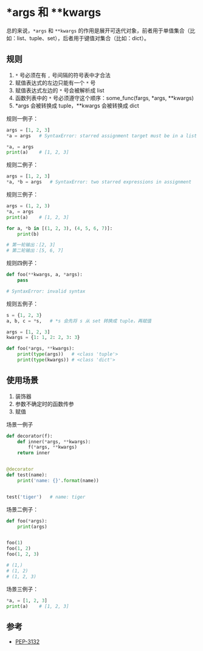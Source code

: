 # *args 和 **kwargs

总的来说，`*args` 和 `**kwargs` 的作用是展开可迭代对象，前者用于单值集合（比如：list、tuple、set），后者用于键值对集合（比如：dict）。

## 规则

1. `*` 号必须在有 `,` 号间隔的符号表中才合法
2. 赋值表达式的左边只能有一个 `*` 号
3. 赋值表达式左边的 `*` 号会被解析成 list
4. 函数列表中的 `*` 号必须遵守这个顺序：some_func(fargs, *args, **kwargs)
5. *args 会被转换成 tuple，**kwargs 会被转换成 dict

规则一例子：

```python
args = [1, 2, 3]
*a = args   # SyntaxError: starred assignment target must be in a list or tuple

*a, = args
print(a)    # [1, 2, 3]
```

规则二例子：

```python
args = [1, 2, 3]
*a, *b = args   # SyntaxError: two starred expressions in assignment
```

规则三例子：

```python
args = (1, 2, 3)
*a, = args
print(a)    # [1, 2, 3]
```

```python
for a, *b in [(1, 2, 3), (4, 5, 6, 7)]:
    print(b)

# 第一轮输出：[2, 3]
# 第二轮输出：[5, 6, 7]
```

规则四例子：

```python
def foo(**kwargs, a, *args):
    pass

# SyntaxError: invalid syntax
```

规则五例子：

```python
s = {1, 2, 3}
a, b, c = *s,   # *s 会先将 s 从 set 转换成 tuple，再赋值
```

```python
args = [1, 2, 3]
kwargs = {1: 1, 2: 2, 3: 3}

def foo(*args, **kwargs):
    print(type(args))   # <class 'tuple'>
    print(type(kwargs)) # <class 'dict'>
```

## 使用场景

1. 装饰器
2. 参数不确定时的函数传参
3. 赋值

场景一例子

```python
def decorator(f):
    def inner(*args, **kwargs):
        f(*args, **kwargs)
    return inner


@decorator
def test(name):
    print('name: {}'.format(name))


test('tiger')   # name: tiger
```

场景二例子：

```python
def foo(*args):
    print(args)


foo(1)
foo(1, 2)
foo(1, 2, 3)

# (1,)
# (1, 2)
# (1, 2, 3)
```

场景三例子：

```python
*a, = [1, 2, 3]
print(a)    # [1, 2, 3]
```

## 参考

- [PEP-3132](https://www.python.org/dev/peps/pep-3132/)